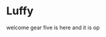 # Luffy
welcome
gear five is here and it is op 
 
 
  
  
     
                  
                   
                            
                                          
                      
                          
             
     
  
 
